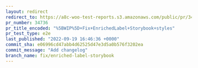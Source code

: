 ```yaml
---
layout: redirect
redirect_to: https://a8c-woo-test-reports.s3.amazonaws.com/public/pr/34736/e2e/index.html
pr_number: 34736
pr_title_encoded: "%5BWIP%5D+Fix+EnrichedLabel+Storybook+styles"
pr_test_type: e2e
last_published: "2022-09-19 16:46:36 +0000"
commit_sha: e06996cd47abb4d62525d47e3d5a0b576f3202ea
commit_message: "Add changelog"
branch_name: fix/enriched-label-storybook
---
```

